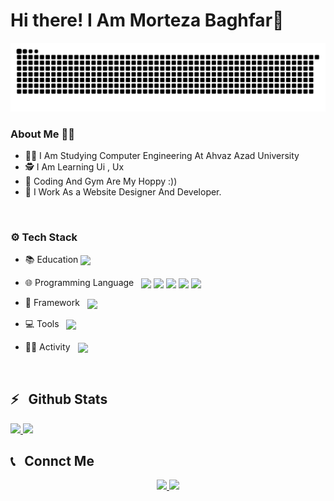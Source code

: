 # Hi there! I Am Morteza Baghfar👋

<img src="https://raw.githubusercontent.com/imrrobat/imrrobat/d1b244e170d2b75fdda3efd499eaaf163f7a617c/images/github-contribution-grid-snake.svg"/>

### About Me 👨‍💻

- 👨‍🎓 I Am Studying Computer Engineering At Ahvaz Azad University 
- 🕵️ I Am Learning Ui , Ux 
- 💙 Coding And Gym Are My Hoppy :))
- 👜 I Work As a Website Designer And Developer.

<br>

### ⚙️ Tech Stack

- 📚 Education
  <img align="center" src="https://img.shields.io/badge/W3Schools-04AA6D?style=for-the-badge&logo=W3Schools&logoColor=white"/>

- 🌐 Programming Language &nbsp;
  <img align="center" src="https://img.shields.io/badge/HTML5-E34F26?style=for-the-badge&logo=html5&logoColor=white"/>
  <img align="center" src="https://img.shields.io/badge/CSS3-1572B6?style=for-the-badge&logo=css3&logoColor=white"/>
  <img align="center" src="https://img.shields.io/badge/JavaScript-323330?style=for-the-badge&logo=javascript&logoColor=F7DF1E"/>
  <img align="center" src="https://img.shields.io/badge/Python-FFD43B?style=for-the-badge&logo=python&logoColor=blue"/>
  <img align="center" src="https://img.shields.io/badge/C%2B%2B-00599C?style=for-the-badge&logo=c%2B%2B&logoColor=white"/>
  
- 🔧 Framework &nbsp;
  <img align="center" src="https://img.shields.io/badge/Tailwind_CSS-38B2AC?style=for-the-badge&logo=tailwind-css&logoColor=white"/>

- 💻 Tools &nbsp;
  <img align="center" src="https://img.shields.io/badge/Visual_Studio_Code-0078D4?style=for-the-badge&logo=visual%20studio%20code&logoColor=white"/>

- 🙋‍♂️ Activity &nbsp;
  <img align="center" src="https://img.shields.io/badge/GitHub-100000?style=for-the-badge&logo=github&logoColor=white"/>
<br>

## ⚡️ &nbsp; Github Stats

<a href="https://github.com/mortezabaghfar2005">
  <img src="https://github-readme-stats.vercel.app/api?username=mortezabaghfar2005&show_icons=true&theme=radical" />
  <img src="https://github-readme-stats.vercel.app/api/top-langs/?username=mortezabaghfar2005" />
</a>
<br>

## 📞 &nbsp; Connct Me 

<p align="center">
  <a href="https://instagram.com/morteza.offical.20/">
    <img src="https://img.shields.io/badge/Instagram-@mortezabaghfar2005?style=flat&logo=instagram" />
  </a>
  <a href="https://t.me/mortezabaghfar/">
    <img src="https://img.shields.io/badge/Telegram-@mortezabaghfar2005?style=flat&logo=telegram" />
  </a>
</p>
